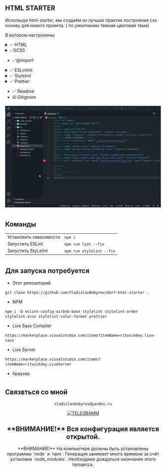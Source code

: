 
## HTML STARTER 

Используя html-starter, мы создаём из лучших практик построения css основу   для нового проекта.
( по умолчанию темная цветовая тема)

В котором настроенны:
  <details >
  <summary >✅ HTML</summary>

  [Что это?](https://developer.mozilla.org/ru/docs/Learn/Getting_started_with_the_web/HTML_basics)

    Это код, который используется для структурирования и отображения веб-страницы и её контента.

</details>

<details >
  <summary> ✅SCSS</summary>

  [Что это?](https://sass-scss.ru/)  

    Вы можете изменять  настройки в вашем проекте. 
    Для  автоматического комполирования файлов css необходимо запустить 

  Live Sass Compiler 

  [Что это?](https://marketplace.visualstudio.com/items?itemName=ritwickdey.live-sass)  

    В проекте scss создает 2 css файла style-light style-dark 
    для разных цветовых тем.

    Конфигурации нужно изменять в файлах variables_light.scss variables_dark.scss 
</details>

  - ✅@import

<details>
  <summary>✅ ESLintint</summary>

  [Что это?](https://eslint.org/) 

    ESLint статически анализирует ваш код, чтобы быстро найти проблемы. Он встроен в большинство текстовых редакторов.
</details>

<details>
  <summary>✅ Stylelint</summary>

  [Что это?](https://stylelint.io/) 

    Мощный современный линтер, который поможет вам избежать ошибок и обеспечить соблюдение соглашений в ваших стилях.
</details>

<details>
  <summary>✅ Prettier</summary>

  [Что это?](https://prettier.io/) 

    Форматировщик кода Поддерживает множество языков интегрируется с большинством редакторов.
</details>


  - ✅ Readme
  - ☑️ Gitignore

<!-- Изображение -->
![Lax 2.0 Gif](./README/readme.gif)

#
## Команды


|                        |                           |
|------------------------|:--------------------------|
| Установить зависимости | `npm i`                   |
| Запустить ESLint       | `npm run lint --fix`      |
| Запустить StyLelint    | `npm run stylelint --fix` |

<!-- | Запустить локально     | `npm run serve --open`|
| Собрать                | `npm run build`       | -->



# 
## Для запуска потребуется
- Этот репозиторий 
 ```
git clone https://github.com/VladislavBobyrev/bbrf-html-starter .
```

- NPM
```
npm i -D eslint-config-airbnb-base stylelint stylelint-order stylelint-scss stylelint-color-format prettier
```

- Live Sass Compiler

```
https://marketplace.visualstudio.com/items?itemName=ritwickdey.live-sass
```

- Live Server

```
https://marketplace.visualstudio.com/items?itemName=ritwickdey.LiveServer
```

- браузер


#
## Связвться со мной

<div align='center'> 

  ```
  vladislavbobyrev@yandex.ru
  ```

 [![TELEGRAMM](https://img.shields.io/badge/telegramm-4285F4?style=for-the-badge&logo=read-the-docs&logoColor=white)](https://t.me/VladislavBobyrev)
</div>
 
<div align="center">
  <h2>**ВНИМАНИЕ!**  Вся конфигурация является открытой. </h2>
  **ВНИМАНИЕ!** На компьютере должны быть установлены программы `node` и `npm`.
  Генерация  занимает много времени за счёт
  установки `node_modules`. Необходимо дождаться окончания этого процесса.
</div>
